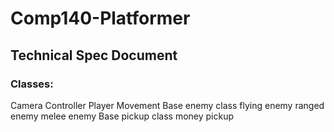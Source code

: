 # Comp140-Platformer
## Technical Spec Document
### Classes:
Camera Controller
Player Movement 
Base enemy class
flying enemy
ranged enemy
melee enemy
Base pickup class
money pickup
